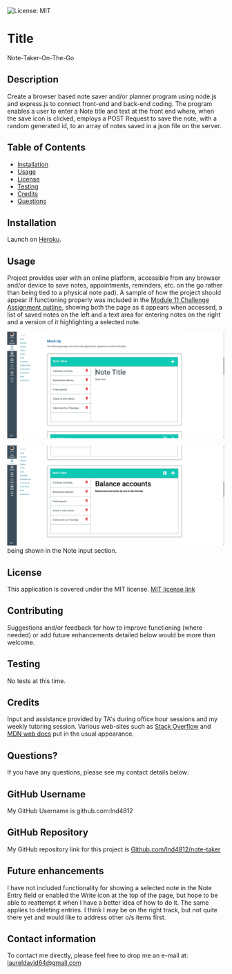 

![License: MIT](https://img.shields.io/badge/License-MIT-yellow.svg)

# Title

Note-Taker-On-The-Go

## Description

Create a browser based note saver and/or planner program using node.js and express.js to connect front-end and back-end coding.  The program enables a user to enter a Note title and text at the front end where, when the save icon is clicked, employs a POST Request to save the note, with a random generated id, to an array of notes saved in a json file on the server.

## Table of Contents

* [Installation](#installation)
* [Usage](#usage)
* [License](#license)
* [Testing](#testing)
* [Credits](#credits)
* [Questions](#questions)

## Installation

Launch on [Heroku](https://note-taker-at-work.herokuapp.com/).

## Usage

Project provides user with an online platform, accessible from any browser and/or device to save notes, appointments, reminders, etc. on the go rather than being tied to a physical note pad). A sample of how the project should appear if functioning properly was included in the [Module 11 Challenge Assignment outline](https://courses.bootcampspot.com/courses/1181/assignments/23354?module_item_id=463836), showing both the page as it appears when accessed, a list of saved notes on the left and a text area for entering notes on the right and a version of it highlighting a selected note.

![page on opening](public/assets/images/module-11-assignment-mock-up.png)

![selected note](public/assets/images/module-11-mock-up-pg-2.png) being shown in the Note input section.  

## License

This application is covered under the MIT license.  [MIT license link](https://choosealicense.com/licenses/mit/)

## Contributing

Suggestions and/or feedback for how to improve functioning (where needed) or add future enhancements detailed below would be more than welcome.

## Testing

No tests at this time.

## Credits

Input and assistance provided by TA's during office hour sessions and my weekly tutoring session. Various web-sites such as [Stack Overflow](https://stackoverflow.com) and [MDN web docs](https://developer.mozilla.org) put in the usual appearance.

## Questions?

If you have any questions, please see my contact details below:

## GitHub Username

My GitHub Username is github.com:lnd4812

## GitHub Repository

My GitHub repository link for this project is [Github.com/lnd4812/note-taker](https://github.com/lnd4812/note-taker)

## Future enhancements

I have not included functionality for showing a selected note in the Note Entry field or enabled the Write icon at the top of the page, but hope to be able to reattempt it when I have a better idea of how to do it.  The same applies to deleting entries.  I think I may be on the right track, but not quite there yet and would like to address other o/s items first.

## Contact information

To contact me directly, please feel free to drop me an e-mail at: <a hef="mailto:laureldavid64@gmail.com">laureldavid64@gmail.com</a>
